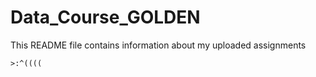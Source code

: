 # Data_Course_GOLDEN 

This README file contains information about my uploaded assignments


    >:^((((




